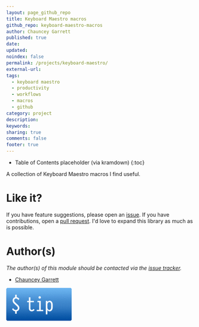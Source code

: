 ```yaml
---
layout: page_github_repo
title: Keyboard Maestro macros
github_repo: keyboard-maestro-macros
author: Chauncey Garrett
published: true
date:
updated:
noindex: false
permalink: /projects/keyboard-maestro/
external-url:
tags:
  - keyboard maestro
  - productivity
  - workflows
  - macros
  - github
category: project
description:
keywords:
sharing: true
comments: false
footer: true
---
```


* Table of Contents placeholder (via kramdown)
{:toc}

A collection of Keyboard Maestro macros I find useful.

# Like it?

If you have feature suggestions, please open an [issue](https://github.com/chauncey-garrett/keyboard-maestro-macros/issues "chauncey-garrett/keyboard-maestro-macros/issues"). If you have contributions, open a [pull request](https://github.com/chauncey-garrett/keyboard-maestro-macros/pull-request "chauncey-garrett/keyboard-maestro-macros/pulls"). I'd love to expand this library as much as is possible.

# Author(s)

*The author(s) of this module should be contacted via the [issue tracker](https://github.com/chauncey-garrett/keyboard-maestro-macros/issues "chauncey-garrett/keyboard-maestro-macros/issues").*

  - [Chauncey Garrett](https://github.com/chauncey-garrett "chauncey-garrett")

[![](/img/tip.gif)](http://chauncey.io/reader-support/)

